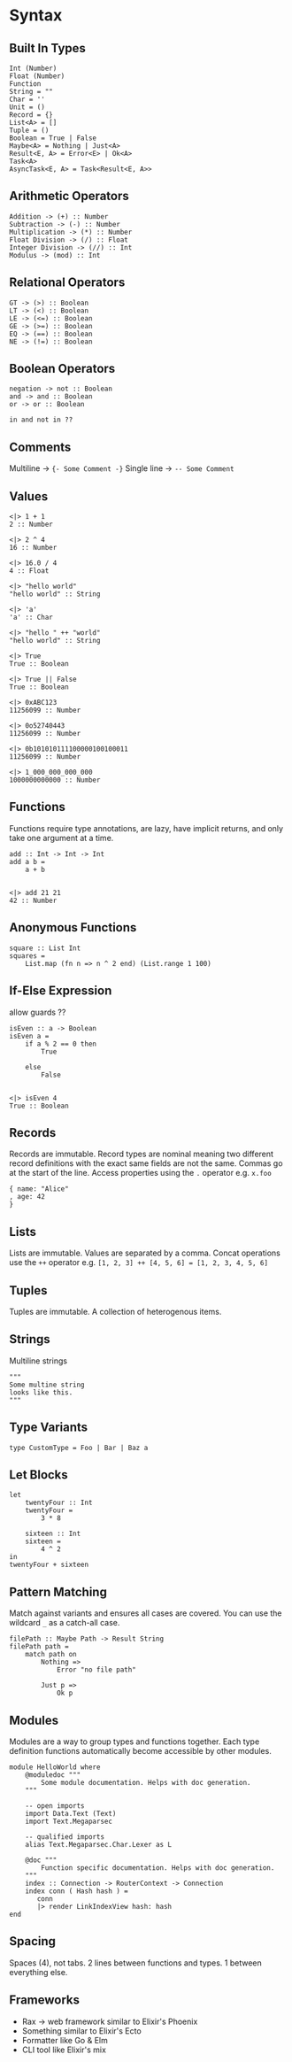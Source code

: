 # Syntax

## Built In Types

```
Int (Number)
Float (Number)
Function
String = ""
Char = ''
Unit = ()
Record = {}
List<A> = []
Tuple = ()
Boolean = True | False
Maybe<A> = Nothing | Just<A>
Result<E, A> = Error<E> | Ok<A>
Task<A>
AsyncTask<E, A> = Task<Result<E, A>>
```

## Arithmetic Operators

```
Addition -> (+) :: Number
Subtraction -> (-) :: Number
Multiplication -> (*) :: Number
Float Division -> (/) :: Float
Integer Division -> (//) :: Int
Modulus -> (mod) :: Int
```

## Relational Operators

```
GT -> (>) :: Boolean
LT -> (<) :: Boolean
LE -> (<=) :: Boolean
GE -> (>=) :: Boolean
EQ -> (==) :: Boolean
NE -> (!=) :: Boolean
```

## Boolean Operators

```
negation -> not :: Boolean
and -> and :: Boolean
or -> or :: Boolean

in and not in ??
```

## Comments

Multiline -> `{- Some Comment -}`
Single line -> `-- Some Comment`

## Values

```
<|> 1 + 1
2 :: Number

<|> 2 ^ 4
16 :: Number

<|> 16.0 / 4
4 :: Float

<|> "hello world"
"hello world" :: String

<|> 'a'
'a' :: Char

<|> "hello " ++ "world"
"hello world" :: String

<|> True
True :: Boolean

<|> True || False
True :: Boolean

<|> 0xABC123
11256099 :: Number

<|> 0o52740443
11256099 :: Number

<|> 0b101010111100000100100011
11256099 :: Number

<|> 1_000_000_000_000
1000000000000 :: Number
```

## Functions

Functions require type annotations, are lazy, have implicit returns, and only take one argument at a time.

```
add :: Int -> Int -> Int
add a b =
    a + b


<|> add 21 21
42 :: Number
```

## Anonymous Functions

```
square :: List Int
squares =
    List.map (fn n => n ^ 2 end) (List.range 1 100)
```

## If-Else Expression

allow guards ??

```
isEven :: a -> Boolean
isEven a =
    if a % 2 == 0 then
        True

    else
        False


<|> isEven 4
True :: Boolean
```

## Records

Records are immutable. Record types are nominal meaning two different record definitions with the exact same fields are not the same. Commas go at the start of the line. Access properties using the `.` operator e.g. `x.foo`

```
{ name: "Alice"
, age: 42
}
```

## Lists

Lists are immutable. Values are separated by a comma. Concat operations use the `++` operator e.g. `[1, 2, 3] ++ [4, 5, 6] = [1, 2, 3, 4, 5, 6]`

## Tuples

Tuples are immutable. A collection of heterogenous items.

## Strings

Multiline strings

```
"""
Some multine string
looks like this.
"""
```

## Type Variants

`type CustomType = Foo | Bar | Baz a`

## Let Blocks

```
let
    twentyFour :: Int
    twentyFour =
        3 * 8

    sixteen :: Int
    sixteen =
        4 ^ 2
in
twentyFour + sixteen
```

## Pattern Matching

Match against variants and ensures all cases are covered. You can use the wildcard `_` as a catch-all case.

```
filePath :: Maybe Path -> Result String
filePath path =
    match path on
        Nothing =>
            Error "no file path"

        Just p =>
            Ok p
```

## Modules

Modules are a way to group types and functions together. Each type definition functions automatically become accessible by other modules.

```
module HelloWorld where
    @moduledoc """
        Some module documentation. Helps with doc generation.
    """

    -- open imports
    import Data.Text (Text)
    import Text.Megaparsec

    -- qualified imports
    alias Text.Megaparsec.Char.Lexer as L

    @doc """
        Function specific documentation. Helps with doc generation.
    """
    index :: Connection -> RouterContext -> Connection
    index conn ( Hash hash ) =
       conn
       |> render LinkIndexView hash: hash
end
```

## Spacing

Spaces (4), not tabs. 2 lines between functions and types. 1 between everything else.

## Frameworks

- Rax -> web framework similar to Elixir's Phoenix
- Something similar to Elixir's Ecto
- Formatter like Go & Elm
- CLI tool like Elixir's mix
